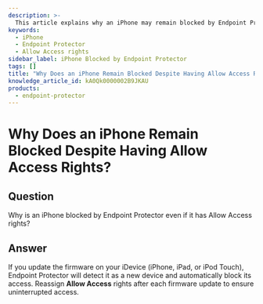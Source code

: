 ```yaml
---
description: >-
  This article explains why an iPhone may remain blocked by Endpoint Protector despite having Allow Access rights and provides guidance on how to resolve the issue.
keywords:
  - iPhone
  - Endpoint Protector
  - Allow Access rights
sidebar_label: iPhone Blocked by Endpoint Protector
tags: []
title: "Why Does an iPhone Remain Blocked Despite Having Allow Access Rights?"
knowledge_article_id: kA0Qk0000002B9JKAU
products:
  - endpoint-protector
---
```


# Why Does an iPhone Remain Blocked Despite Having Allow Access Rights?

## Question

Why is an iPhone blocked by Endpoint Protector even if it has Allow Access rights?

## Answer

If you update the firmware on your iDevice (iPhone, iPad, or iPod Touch), Endpoint Protector will detect it as a new device and automatically block its access. Reassign **Allow Access** rights after each firmware update to ensure uninterrupted access.